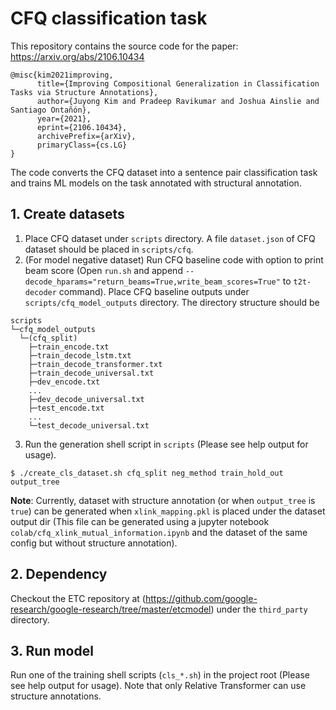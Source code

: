 # CFQ classification task

This repository contains the source code for the paper: https://arxiv.org/abs/2106.10434

```
@misc{kim2021improving,
      title={Improving Compositional Generalization in Classification Tasks via Structure Annotations},
      author={Juyong Kim and Pradeep Ravikumar and Joshua Ainslie and Santiago Ontañón},
      year={2021},
      eprint={2106.10434},
      archivePrefix={arXiv},
      primaryClass={cs.LG}
}
```

The code converts the CFQ dataset into a sentence pair classification task and trains ML models on the task annotated with structural annotation.

## 1. Create datasets
1. Place CFQ dataset under `scripts` directory. A file `dataset.json` of CFQ dataset should be placed in `scripts/cfq`.
2. (For model negative dataset) Run CFQ baseline code with option to print beam score (Open `run.sh` and append `--decode_hparams="return_beams=True,write_beam_scores=True"` to `t2t-decoder` command). Place CFQ baseline outputs under `scripts/cfq_model_outputs` directory. The directory structure should be
```
scripts
└─cfq_model_outputs
  └─(cfq_split)
    ├─train_encode.txt
    ├─train_decode_lstm.txt
    ├─train_decode_transformer.txt
    ├─train_decode_universal.txt
    ├─dev_encode.txt
    ...
    ├─dev_decode_universal.txt
    ├─test_encode.txt
    ...
    └─test_decode_universal.txt
```
3. Run the generation shell script in `scripts` (Please see help output for usage).
```
$ ./create_cls_dataset.sh cfq_split neg_method train_hold_out output_tree
```
**Note**: Currently, dataset with structure annotation (or when `output_tree` is `true`) can be generated when `xlink_mapping.pkl` is placed under the dataset output dir (This file can be generated using a jupyter notebook `colab/cfq_xlink_mutual_information.ipynb` and the dataset of the same config but without structure annotation).

## 2. Dependency
Checkout the ETC repository at (https://github.com/google-research/google-research/tree/master/etcmodel) under the `third_party` directory.

## 3. Run model
Run one of the training shell scripts (`cls_*.sh`) in the project root (Please see help output for usage). Note that only Relative Transformer can use structure annotations.
